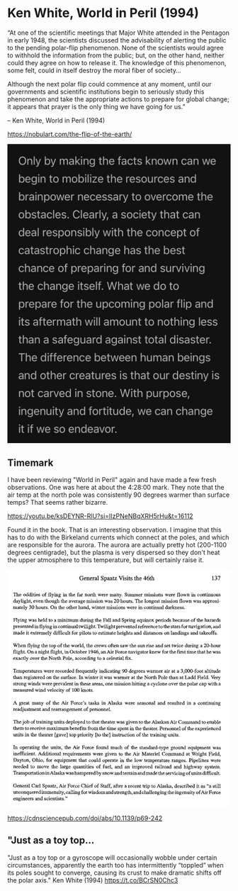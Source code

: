 # Ken White, World in Peril (1994)

“At one of the scientific meetings that Major White attended in the Pentagon in early 1948, the scientists discussed the advisability of alerting the public to the pending polar-flip phenomenon. None of the scientists would agree to withhold the information from the public; but, on the other hand, neither could they agree on how to release it. The knowledge of this phenomenon, some felt, could in itself destroy the moral fiber of society…

Although the next polar flip could commence at any moment, until our governments and scientific institutions begin to seriously study this phenomenon and take the appropriate actions to prepare for global change; it appears that prayer is the only thing we have going for us.”

– Ken White, World in Peril (1994)

https://nobulart.com/the-flip-of-the-earth/

![](img/ken-white.jpg)

## Timemark

I have been reviewing "World in Peril" again and have made a few fresh observations. One was here at about the 4:28:00 mark. They note that the air temp at the north pole was consistently 90 degrees warmer than surface temps? That seems rather bizarre.

https://youtu.be/ksDEYNR-RlU?si=IIzPNeNBqXRH5rHu&t=16112

Found it in the book. That is an interesting observation. I imagine that this has to do with the Birkeland currents which connect at the poles, and which are responsible for the aurora. The aurora are actually pretty hot (200-1100 degrees centigrade), but the plasma is very dispersed so they don't heat the upper atmosphere to this temperature, but will certainly raise it.

![](img/ken-white2.jpg)

https://cdnsciencepub.com/doi/abs/10.1139/p69-242

## "Just as a toy top...

"Just as a toy top or a gyroscope will occasionally wobble under certain circumstances, apparently the earth too has intermittently “toppled” when its poles sought to converge, causing its crust to make dramatic shifts off the polar axis." Ken White (1994) https://t.co/BCrSN0Chc3